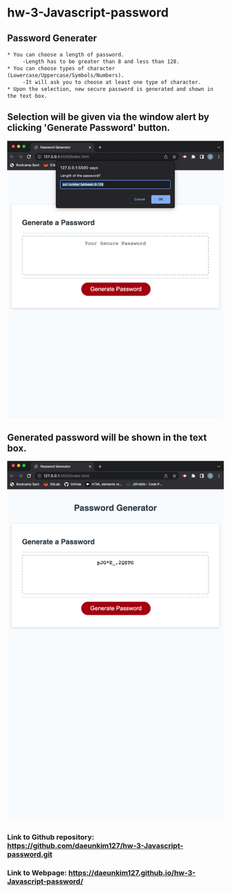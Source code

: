 # hw-3-Javascript-password
## Password Generater
    * You can choose a length of password.
         -Length has to be greater than 8 and less than 128.
    * You can choose types of character (Lowercase/Uppercase/Symbols/Numbers).
         -It will ask you to choose at least one type of character.
    * Upon the selection, new secure password is generated and shown in the text box.

## Selection will be given via the window alert by clicking 'Generate Password' button.
![window alert demo](./assets/images/first-prompt.png)

## Generated password will be shown in the text box.
![generated password](./assets/images/generated-password.png)

### Link to Github repository: https://github.com/daeunkim127/hw-3-Javascript-password.git
### Link to Webpage: https://daeunkim127.github.io/hw-3-Javascript-password/